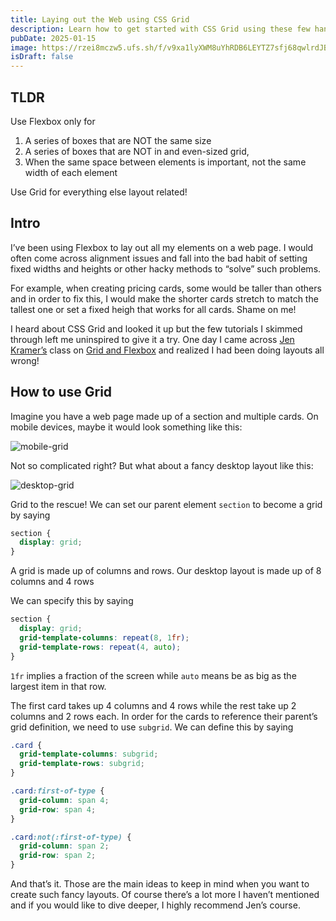 ```yaml
---
title: Laying out the Web using CSS Grid
description: Learn how to get started with CSS Grid using these few handy tips.
pubDate: 2025-01-15
image: https://rzei8mczw5.ufs.sh/f/v9xa1lyXWM8uYhRDB6LEYTZ7sfj68qwlrdJBIL0MUoxikGm2
isDraft: false
---
```


## TLDR

Use Flexbox only for

1. A series of boxes that are NOT the same size
2. A series of boxes that are NOT in and even-sized grid,
3. When the same space between elements is important, not the same width of each element

Use Grid for everything else layout related!

## Intro

I’ve been using Flexbox to lay out all my elements on a web page. I would often come across alignment issues and fall into the bad habit of setting fixed widths and heights or other hacky methods to “solve” such problems.

For example, when creating pricing cards, some would be taller than others and in order to fix this, I would make the shorter cards stretch to match the tallest one or set a fixed heigh that works for all cards. Shame on me!

I heard about CSS Grid and looked it up but the few tutorials I skimmed through left me uninspired to give it a try. One day I came across [Jen Kramer’s](https://www.linkedin.com/in/jen4web) class on [Grid and Flexbox](https://grid-flexbox.css.education/index.html) and realized I had been doing layouts all wrong!

## How to use Grid

Imagine you have a web page made up of a section and multiple cards. On mobile devices, maybe it would look something like this:

![mobile-grid](https://rzei8mczw5.ufs.sh/f/v9xa1lyXWM8uvpWW4ZlyXWM8urlcVn9KbfsZiQGHyNPegoIk)

Not so complicated right? But what about a fancy desktop layout like this:

![desktop-grid](https://rzei8mczw5.ufs.sh/f/v9xa1lyXWM8uYhRDB6LEYTZ7sfj68qwlrdJBIL0MUoxikGm2)

Grid to the rescue! We can set our parent element `section` to become a grid by saying

```css
section {
  display: grid;
}
```

A grid is made up of columns and rows. Our desktop layout is made up of 8 columns and 4 rows

<!-- “image with columns and rows” -->

We can specify this by saying

```css
section {
  display: grid;
  grid-template-columns: repeat(8, 1fr);
  grid-template-rows: repeat(4, auto);
}
```

`1fr` implies a fraction of the screen while `auto` means be as big as the largest item in that row.

The first card takes up 4 columns and 4 rows while the rest take up 2 columns and 2 rows each. In order for the cards to reference their parent’s grid definition, we need to use `subgrid`. We can define this by saying

```css
.card {
  grid-template-columns: subgrid;
  grid-template-rows: subgrid;
}

.card:first-of-type {
  grid-column: span 4;
  grid-row: span 4;
}

.card:not(:first-of-type) {
  grid-column: span 2;
  grid-row: span 2;
}
```

And that’s it. Those are the main ideas to keep in mind when you want to create such fancy layouts. Of course there’s a lot more I haven’t mentioned and if you would like to dive deeper, I highly recommend Jen’s course.
